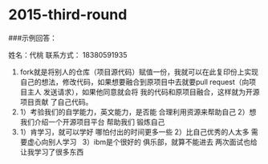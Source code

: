 
# 2015-third-round

###示例回答：

姓名：代桃
联系方式： 18380591935

1. fork就是将别人的仓库（项目源代码）赋值一份，我就可以在此复印份上实现 自己的想法，修改代码，如果想要融合到原项目中去就要pull request（向项目主人 发送请求），如果他同意就会将 我的代码和原项目融合，这样就为开源项目贡献 了自己代码。 
2. 1）考验我们的自学能力，英文能力，是否能 合理利用资源来帮助自己  2）想我们介绍一个开源项目平台 帮助我们  锻炼自己  
3. 1）肯学习，就可以学好 哪怕付出的时间更多一些
   2）比自己优秀的人太多 需要虚心向别人学习
   3）ibm是个很好的 俱乐部，就算不能进去 两次面试也给让我学习了很多东西
